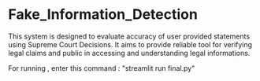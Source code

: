 # Fake_Information_Detection

This system is designed to evaluate accuracy of user provided statements using Supreme Court Decisions.
It aims to provide reliable tool for verifying legal claims and public in accessing and understanding legal informations.

For running , enter this command : "streamlit run final.py"
